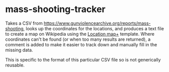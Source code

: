 # mass-shooting-tracker

Takes a CSV from https://www.gunviolencearchive.org/reports/mass-shooting, looks up the coordinates for the locations,
and produces a text file to create a map on Wikipedia using the
[Location map+](https://en.wikipedia.org/wiki/Template:Location_map%2B) template. Where coordinates can't be found (or
when too many results are returned), a comment is added to make it easier to track down and manually fill in the
missing data.

This is specific to the format of this particular CSV file so is not generically reusable.
